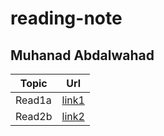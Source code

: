 # reading-note
## Muhanad Abdalwahad

| Topic    |      Url      |  
|----------|:-------------:|
| Read1a   |[link1](./read1.md) |
| Read2b   |[link2](./read2.md)   |  
